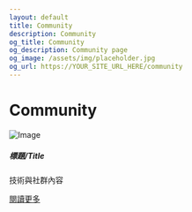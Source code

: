 ```yaml
---
layout: default
title: Community
description: Community
og_title: Community
og_description: Community page
og_image: /assets/img/placeholder.jpg
og_url: https://YOUR_SITE_URL_HERE/community
---
```


<h1 data-i18n="{{section_title}}">Community</h1>
<!-- 卡片模塊：可複製以下div快速新增內容 -->
<div class="card">
    <img src="/assets/img/placeholder.jpg" alt="Image" loading="lazy">
    <div class="card-body">
        <h5 class="card-title">標題/Title</h5>
        <p class="card-text">技術與社群內容</p>
        <a href="#" target="_blank" class="btn btn-primary">閱讀更多</a>
    </div>
</div>
